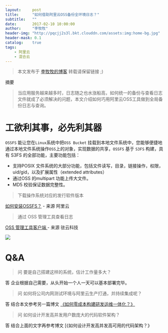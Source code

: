 ```yaml
---
layout:     post
title:      "如何借助阿里云OSS备份全环境日志？"
subtitle:   ""
date:       2017-02-10 10:00:00
author:     "李牧牧"
header-img: "http://pqcjj2s3l.bkt.clouddn.com/assets:img:home-bg.jpg"
header-mask: 0.1
catalog:    true
tags:
    - 阿里云
    - 混合云
---
```


> 本文发布于 [李牧牧的博客](http://limumu.me) 转载请保留链接 ;)



摘要 

> 当应用服务越来越多时，日志随之也水涨船高，如何统一的备份与查看日志文件就成了必须解决的问题，本文介绍如何巧用阿里云OSS工具做到全局备份日志与查询。



# 工欲利其事，必先利其器

`OSSFS` 能让您在`Linux`系统中把`OSS Bucket` 挂载到本地文件系统中，您能够便捷地通过本地文件系统操作`OSS`上的对象，实现数据的共享，`OSSFS` 基于 `S3FS` 构建，具有 S3FS 的全部功能，主要功能包括：

- 支持POSIX 文件系统的大部分功能，包括文件读写，目录，链接操作，权限，uid/gid，以及扩展属性（extended attributes）
- 通过OSS 的multipart 功能上传大文件。
- MD5 校验保证数据完整性。

> 下载操作系统对应的发行软件版本

 [如何安装OSSFS？](https://help.aliyun.com/document_detail/32196.html "如何安装OSSFS？")  - 来源 阿里云

> 通过 OSS 管理工具查看日志

 [ OSS 管理工具客户端 ](https://market.aliyun.com/store/55050-2.html?spm=5176.mktshop55050.4.1.ip9G0X "OSS 管理工具客户端 ")  - 来源 驻云科技

![](http://pqcjj2s3l.bkt.clouddn.com/assets:post:img:201705161323014.jpg)



# Q&A

> 问 要是自己搭建这样的系统，估计工作量多大？

答 企业根据自己需要，从头开始一个人一天可以基本部署完毕。

> 问 如何将公司内网测试环境与阿里云生产打通，并持续集成呢？

答 结合本文参考另一篇博文 [《如何零成本构建研发运维一体化？》](http://www.limumu.me/2017/02/18/create-devops-from-aliyun/ "如何零成本构建研发运维一体化？")

> 问 如何设计开发高并发用户数庞大的代码软件架构？

答 结合上面的文字再参考博文 [《如何设计开发高并发高可用的代码架构？》